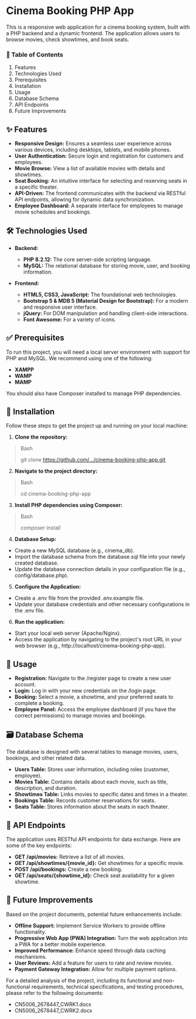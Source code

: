 # Cinema Booking PHP App
<p> This is a responsive web application for a cinema booking system, built with a PHP backend and a dynamic frontend. The application allows users to browse movies, check showtimes, and book seats. </p>

### 📝 Table of Contents
1. Features
2. Technologies Used
3. Prerequisites
4. Installation
5. Usage
6. Database Schema
7. API Endpoints
8. Future Improvements

## ✨ Features
* **Responsive Design:** Ensures a seamless user experience across various devices, including desktops, tablets, and mobile phones.
* **User Authentication:** Secure login and registration for customers and employees.
* **Movie Browse:** View a list of available movies with details and showtimes.
* **Seat Booking:** An intuitive interface for selecting and reserving seats in a specific theater.
* **API-Driven:** The frontend communicates with the backend via RESTful API endpoints, allowing for dynamic data synchronization.
* **Employee Dashboard:** A separate interface for employees to manage movie schedules and bookings.

## 🛠️ Technologies Used
* **Backend:**
  - **PHP 8.2.12:** The core server-side scripting language.
  - **MySQL:** The relational database for storing movie, user, and booking information.

* **Frontend:**
  - **HTML5, CSS3, JavaScript:** The foundational web technologies.
  - **Bootstrap 5 & MDB 5 (Material Design for Bootstrap):** For a modern and responsive user interface.
  - **jQuery:** For DOM manipulation and handling client-side interactions.
  - **Font Awesome:** For a variety of icons.

## ✅ Prerequisites
To run this project, you will need a local server environment with support for PHP and MySQL. We recommend using one of the following:
* **XAMPP**
* **WAMP**
* **MAMP**

You should also have Composer installed to manage PHP dependencies.

## 🚀 Installation
Follow these steps to get the project up and running on your local machine:

1. **Clone the repository:**

> Bash
> 
> git clone https://github.com/.../cinema-booking-php-app.git

2. **Navigate to the project directory:**

> Bash
> 
>cd cinema-booking-php-app

3. **Install PHP dependencies using Composer:**

> Bash
> 
>composer install

4. **Database Setup:**
* Create a new MySQL database (e.g., cinema_db).
* Import the database schema from the database.sql file into your newly created database.
* Update the database connection details in your configuration file (e.g., config/database.php).

5. **Configure the Application:**
* Create a .env file from the provided .env.example file.
* Update your database credentials and other necessary configurations in the .env file.

6. **Run the application:**
* Start your local web server (Apache/Nginx).
* Access the application by navigating to the project's root URL in your web browser (e.g., http://localhost/cinema-booking-php-app).

## 📖 Usage
* **Registration:** Navigate to the /register page to create a new user account.
* **Login:** Log in with your new credentials on the /login page.
* **Booking:** Select a movie, a showtime, and your preferred seats to complete a booking.
* **Employee Panel:** Access the employee dashboard (if you have the correct permissions) to manage movies and bookings.

## 🗃️ Database Schema
The database is designed with several tables to manage movies, users, bookings, and other related data.

* **Users Table:** Stores user information, including roles (customer, employee).
* **Movies Table:** Contains details about each movie, such as title, description, and duration.
* **Showtimes Table:** Links movies to specific dates and times in a theater.
* **Bookings Table:** Records customer reservations for seats.
* **Seats Table:** Stores information about the seats in each theater.

## 📡 API Endpoints
The application uses RESTful API endpoints for data exchange. Here are some of the key endpoints:

* **GET /api/movies:** Retrieve a list of all movies.
* **GET /api/showtimes/{movie_id}:** Get showtimes for a specific movie.
* **POST /api/bookings:**  Create a new booking.
* **GET /api/seats/{showtime_id}:** Check seat availability for a given showtime.

## 🚀 Future Improvements
Based on the project documents, potential future enhancements include:

* **Offline Support:** Implement Service Workers to provide offline functionality.
* **Progressive Web App (PWA) Integration:** Turn the web application into a PWA for a better mobile experience.
* **Improved Performance:** Enhance speed through data caching mechanisms.
* **User Reviews:** Add a feature for users to rate and review movies.
* **Payment Gateway Integration:** Allow for multiple payment options.

For a detailed analysis of the project, including its functional and non-functional requirements, technical specifications, and testing procedures, please refer to the following documents:
* CN5006_2678447_CWRK1.docx
* CN5006_2678447_CWRK2.docx
